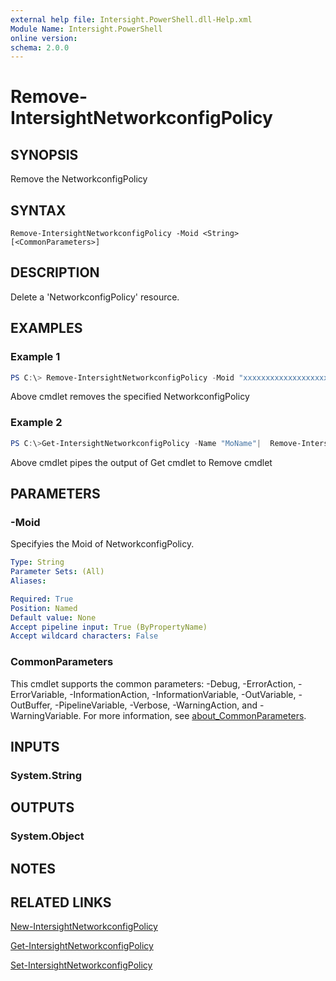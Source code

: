 ```yaml
---
external help file: Intersight.PowerShell.dll-Help.xml
Module Name: Intersight.PowerShell
online version:
schema: 2.0.0
---
```


# Remove-IntersightNetworkconfigPolicy

## SYNOPSIS
Remove the NetworkconfigPolicy

## SYNTAX

```
Remove-IntersightNetworkconfigPolicy -Moid <String> [<CommonParameters>]
```

## DESCRIPTION
Delete a &apos;NetworkconfigPolicy&apos; resource.

## EXAMPLES

### Example 1
```powershell
PS C:\> Remove-IntersightNetworkconfigPolicy -Moid "xxxxxxxxxxxxxxxxxxxxxxxxxxx"
```
Above cmdlet removes the specified NetworkconfigPolicy 

### Example 2
```powershell
PS C:\>Get-IntersightNetworkconfigPolicy -Name "MoName"|  Remove-IntersightNetworkconfigPolicy
```
Above cmdlet pipes the output of Get cmdlet to Remove cmdlet

## PARAMETERS

### -Moid
Specifyies the Moid of NetworkconfigPolicy.

```yaml
Type: String
Parameter Sets: (All)
Aliases:

Required: True
Position: Named
Default value: None
Accept pipeline input: True (ByPropertyName)
Accept wildcard characters: False
```

### CommonParameters
This cmdlet supports the common parameters: -Debug, -ErrorAction, -ErrorVariable, -InformationAction, -InformationVariable, -OutVariable, -OutBuffer, -PipelineVariable, -Verbose, -WarningAction, and -WarningVariable. For more information, see [about_CommonParameters](http://go.microsoft.com/fwlink/?LinkID=113216).

## INPUTS

### System.String

## OUTPUTS

### System.Object
## NOTES

## RELATED LINKS

[New-IntersightNetworkconfigPolicy](./New-IntersightNetworkconfigPolicy.md)

[Get-IntersightNetworkconfigPolicy](./Get-IntersightNetworkconfigPolicy.md)

[Set-IntersightNetworkconfigPolicy](./Set-IntersightNetworkconfigPolicy.md)

